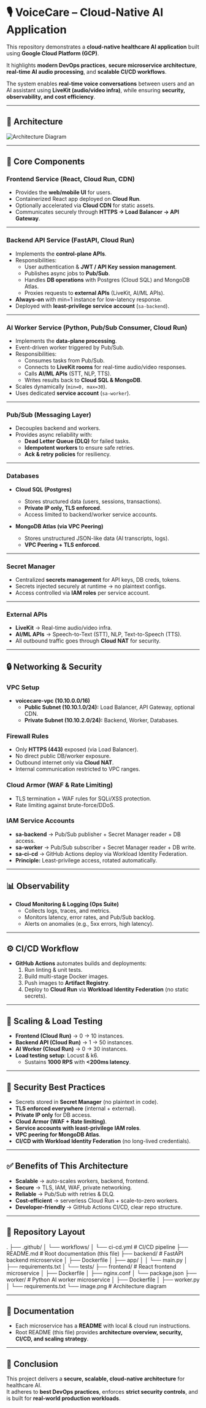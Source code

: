 # 🎙️ VoiceCare – Cloud-Native AI Application

This repository demonstrates a **cloud-native healthcare AI application** built using **Google Cloud Platform (GCP)**.  

It highlights **modern DevOps practices**, **secure microservice architecture**, **real-time AI audio processing**, and **scalable CI/CD workflows**.

The system enables **real-time voice conversations** between users and an AI assistant using **LiveKit (audio/video infra)**, while ensuring **security, observability, and cost efficiency**.

---

## 📐 Architecture

![Architecture Diagram](./image.png)

---

## 🔑 Core Components

### **Frontend Service (React, Cloud Run, CDN)**
- Provides the **web/mobile UI** for users.  
- Containerized React app deployed on **Cloud Run**.  
- Optionally accelerated via **Cloud CDN** for static assets.  
- Communicates securely through **HTTPS → Load Balancer → API Gateway**.  

---

### **Backend API Service (FastAPI, Cloud Run)**
- Implements the **control-plane APIs**.  
- Responsibilities:
  - User authentication & **JWT / API Key session management**.  
  - Publishes async jobs to **Pub/Sub**.  
  - Handles **DB operations** with Postgres (Cloud SQL) and MongoDB Atlas.  
  - Proxies requests to **external APIs** (LiveKit, AI/ML APIs).  
- **Always-on** with min=1 instance for low-latency response.  
- Deployed with **least-privilege service account** (`sa-backend`).  

---

### **AI Worker Service (Python, Pub/Sub Consumer, Cloud Run)**
- Implements the **data-plane processing**.  
- Event-driven worker triggered by Pub/Sub.  
- Responsibilities:
  - Consumes tasks from Pub/Sub.  
  - Connects to **LiveKit rooms** for real-time audio/video responses.  
  - Calls **AI/ML APIs** (STT, NLP, TTS).  
  - Writes results back to **Cloud SQL & MongoDB**.  
- Scales dynamically (`min=0, max=30`).  
- Uses dedicated **service account** (`sa-worker`).  

---

### **Pub/Sub (Messaging Layer)**
- Decouples backend and workers.  
- Provides async reliability with:
  - **Dead Letter Queue (DLQ)** for failed tasks.  
  - **Idempotent workers** to ensure safe retries.  
  - **Ack & retry policies** for resiliency.  

---

### **Databases**
- **Cloud SQL (Postgres)**  
  - Stores structured data (users, sessions, transactions).  
  - **Private IP only, TLS enforced**.  
  - Access limited to backend/worker service accounts.  

- **MongoDB Atlas (via VPC Peering)**  
  - Stores unstructured JSON-like data (AI transcripts, logs).  
  - **VPC Peering + TLS enforced**.  

---

### **Secret Manager**
- Centralized **secrets management** for API keys, DB creds, tokens.  
- Secrets injected securely at runtime → no plaintext configs.  
- Access controlled via **IAM roles** per service account.  

---

### **External APIs**
- **LiveKit** → Real-time audio/video infra.  
- **AI/ML APIs** → Speech-to-Text (STT), NLP, Text-to-Speech (TTS).  
- All outbound traffic goes through **Cloud NAT** for security.  

---

## 🔒 Networking & Security

### **VPC Setup**
- **voicecare-vpc (10.10.0.0/16)**  
  - **Public Subnet (10.10.1.0/24):** Load Balancer, API Gateway, optional CDN.  
  - **Private Subnet (10.10.2.0/24):** Backend, Worker, Databases.  

### **Firewall Rules**
- Only **HTTPS (443)** exposed (via Load Balancer).  
- No direct public DB/worker exposure.  
- Outbound internet only via **Cloud NAT**.  
- Internal communication restricted to VPC ranges.  

### **Cloud Armor (WAF & Rate Limiting)**
- TLS termination + WAF rules for SQLi/XSS protection.  
- Rate limiting against brute-force/DDoS.  

### **IAM Service Accounts**
- **sa-backend** → Pub/Sub publisher + Secret Manager reader + DB access.  
- **sa-worker** → Pub/Sub subscriber + Secret Manager reader + DB write.  
- **sa-ci-cd** → GitHub Actions deploy via Workload Identity Federation.  
- **Principle:** Least-privilege access, rotated automatically.  

---

## 📊 Observability
- **Cloud Monitoring & Logging (Ops Suite)**  
  - Collects logs, traces, and metrics.  
  - Monitors latency, error rates, and Pub/Sub backlog.  
  - Alerts on anomalies (e.g., 5xx errors, high latency).  

---

## ⚙️ CI/CD Workflow

- **GitHub Actions** automates builds and deployments:  
  1. Run linting & unit tests.  
  2. Build multi-stage Docker images.  
  3. Push images to **Artifact Registry**.  
  4. Deploy to **Cloud Run** via **Workload Identity Federation** (no static secrets).  

---

## 🚀 Scaling & Load Testing

- **Frontend (Cloud Run)** → 0 → 10 instances.  
- **Backend API (Cloud Run)** → 1 → 50 instances.  
- **AI Worker (Cloud Run)** → 0 → 30 instances.  
- **Load testing setup**: Locust & k6.  
  - Sustains **1000 RPS** with **<200ms latency**.  

---

## 🔐 Security Best Practices

- Secrets stored in **Secret Manager** (no plaintext in code).  
- **TLS enforced everywhere** (internal + external).  
- **Private IP only** for DB access.  
- **Cloud Armor (WAF + Rate limiting)**.  
- **Service accounts with least-privilege IAM roles**.  
- **VPC peering for MongoDB Atlas**.  
- **CI/CD with Workload Identity Federation** (no long-lived credentials).  

---

## ✅ Benefits of This Architecture

- **Scalable** → auto-scales workers, backend, frontend.  
- **Secure** → TLS, IAM, WAF, private networking.  
- **Reliable** → Pub/Sub with retries & DLQ.  
- **Cost-efficient** → serverless Cloud Run + scale-to-zero workers.  
- **Developer-friendly** → GitHub Actions CI/CD, clear repo structure.  

---

## 📂 Repository Layout

.
├── .github/
│ └── workflows/
│ └── ci-cd.yml # CI/CD pipeline
├── README.md # Root documentation (this file)
├── backend/ # FastAPI backend microservice
│ ├── Dockerfile
│ ├── app/
│ │ └── main.py
│ ├── requirements.txt
│ └── tests/
├── frontend/ # React frontend microservice
│ ├── Dockerfile
│ ├── nginx.conf
│ └── package.json
├── worker/ # Python AI worker microservice
│ ├── Dockerfile
│ ├── worker.py
│ └── requirements.txt
└── image.png # Architecture diagram



---

## 📘 Documentation

- Each microservice has a **README** with local & cloud run instructions.  
- Root README (this file) provides **architecture overview, security, CI/CD, and scaling strategy**.  

---

## 🏁 Conclusion

This project delivers a **secure, scalable, cloud-native architecture** for healthcare AI.  
It adheres to **best DevOps practices**, enforces **strict security controls**, and is built for **real-world production workloads**.
